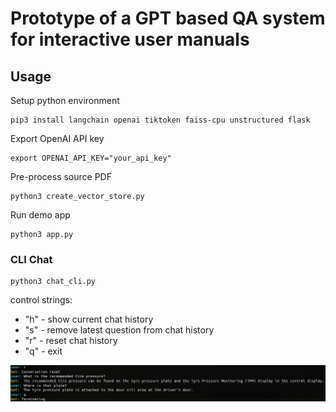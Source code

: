 # Prototype of a GPT based QA system for interactive user manuals

## Usage

Setup python environment

    pip3 install langchain openai tiktoken faiss-cpu unstructured flask

Export OpenAI API key

    export OPENAI_API_KEY="your_api_key"

Pre-process source PDF

    python3 create_vector_store.py

Run demo app

    python3 app.py

### CLI Chat

    python3 chat_cli.py

control strings:
- "h" - show current chat history
- "s" - remove latest question from chat history
- "r" - reset chat history
- "q" - exit

![Chat screenshot](./chat.png)
